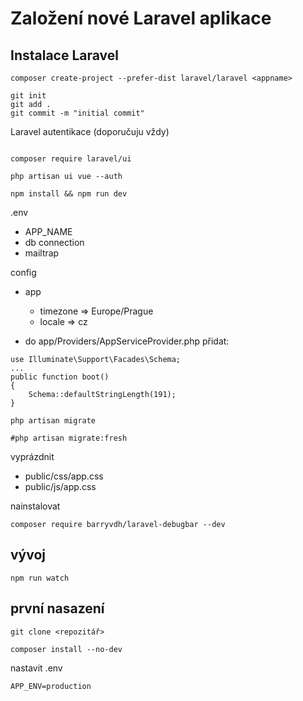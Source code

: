 # Založení nové Laravel aplikace

## Instalace Laravel

```
composer create-project --prefer-dist laravel/laravel <appname>
```

```
git init
git add .
git commit -m "initial commit"
```

Laravel autentikace (doporučuju vždy)
```

composer require laravel/ui

php artisan ui vue --auth

npm install && npm run dev
```
.env
- APP_NAME
- db connection
- mailtrap

config
- app
    - timezone => Europe/Prague
    - locale => cz
    
- do app/Providers/AppServiceProvider.php přidat:
```
use Illuminate\Support\Facades\Schema;
...
public function boot()
{
    Schema::defaultStringLength(191);
}
```

```
php artisan migrate

#php artisan migrate:fresh
```
vyprázdnit
- public/css/app.css
- public/js/app.css

nainstalovat
```
composer require barryvdh/laravel-debugbar --dev
```

## vývoj
```
npm run watch
```

## první nasazení

```
git clone <repozitář>
```

```
composer install --no-dev
```

nastavit .env
```
APP_ENV=production
```
